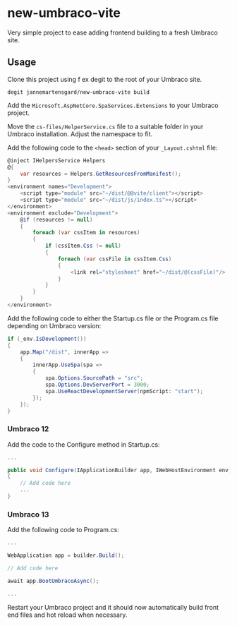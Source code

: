 # new-umbraco-vite

Very simple project to ease adding frontend building to a fresh Umbraco site.

## Usage

Clone this project using f ex degit to the root of your Umbraco site.

`degit jannemartensgard/new-umbraco-vite build`

Add the `Microsoft.AspNetCore.SpaServices.Extensions` to your Umbraco project.

Move the `cs-files/HelperService.cs` file to a suitable folder in your Umbraco installation. Adjust the namespace to fit.

Add the following code to the `<head>` section of your `_Layout.cshtml` file:

```csharp
@inject IHelpersService Helpers
@{
    var resources = Helpers.GetResourcesFromManifest();
}
<environment names="Development">
    <script type="module" src="~/dist/@@vite/client"></script>
    <script type="module" src="~/dist/js/index.ts"></script>
</environment>
<environment exclude="Development">
    @if (resources != null)
    {
        foreach (var cssItem in resources)
        {
            if (cssItem.Css != null)
            {
                foreach (var cssFile in cssItem.Css)
                {
                    <link rel="stylesheet" href="~/dist/@(cssFile)"/>
                }
            }
        }
    }
</environment>
```

Add the following code to either the Startup.cs file or the Program.cs file depending on Umbraco version:

```csharp
if (_env.IsDevelopment())
{
    app.Map("/dist", innerApp =>
    {
        innerApp.UseSpa(spa =>
        {
            spa.Options.SourcePath = "src";
            spa.Options.DevServerPort = 3000;
            spa.UseReactDevelopmentServer(npmScript: "start");
        });
    });
}
```

### Umbraco 12

Add the code to the Configure method in Startup.cs:

```csharp
... 

public void Configure(IApplicationBuilder app, IWebHostEnvironment env)
{
    // Add code here
    ...
}
```

### Umbraco 13

Add the following code to Program.cs: 

```csharp
...

WebApplication app = builder.Build();

// Add code here

await app.BootUmbracoAsync();

...
```

Restart your Umbraco project and it should now automatically build front end files and hot reload when necessary.
